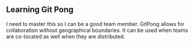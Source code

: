 ## Learning Git Pong
I need to master this so I can be a good team member.
GitPong allows for collaboration without geographical boundaries. It can be used when teams are co-located as well when they are distributed.
